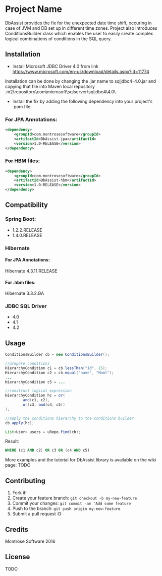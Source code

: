 # Project Name

DbAssist provides the fix for the unexpected date time shift, occuring in case of JVM and DB set up in different time zones.
Project also introduces ConditionsBuilder class which enables the user to easily create complex logical combinations of conditions in the SQL query.

## Installation

* Install Microsoft JDBC Driver 4.0 from link https://www.microsoft.com/en-us/download/details.aspx?id=11774

Installation can be done by changing the .jar name to sqljdbc4-4.0.jar and copying that file into Maven local repository \.m2\repository\com\microsoft\sqlserver\sqljdbc4\4.0\ 

* Install the fix by adding the following dependency into your project's .pom file:

### For JPA Annotations:
```xml
<dependency>
    <groupId>com.montrosesoftware</groupId>
    <artifactId>DbAssist-jpa</artifactId>
    <version>1.0-RELEASE</version>
</dependency>
```

### For HBM files:
```xml
<dependency>
    <groupId>com.montrosesoftware</groupId>
    <artifactId>DbAssist-hbm</artifactId>
    <version>1.0-RELEASE</version>
</dependency>
```

## Compatibility

### Spring Boot: 
* 1.2.2.RELEASE
* 1.4.0.RELEASE
### Hibernate
#### For JPA Annotations: 
Hibernate 4.3.11.RELEASE
#### For .hbm files: 
Hibernate 3.3.2.GA
### JDBC SQL Driver
* 4.0
* 4.1
* 4.2

## Usage

```java
ConditionsBuilder cb = new ConditionsBuilder();

//prepare conditions
HierarchyCondition c1 = cb.lessThan("id", 15);
HierarchyCondition c2 = cb.equal("name", "Mont");
...
HierarchyCondition c5 = ...

//construct logical expression
HierarchyCondition hc = or(
        and(c1, c2),
        or(c3, and(c4, c5))
);

//apply the conditions hierarchy to the conditions builder
cb.apply(hc);

List<User> users = uRepo.find(cb);
```

Result:
```sql
WHERE (c1 AND c2) OR c3 OR (c4 AND c5)
```

More examples and the tutorial for DbAssist library is available on the wiki page: TODO

## Contributing

1. Fork it!
2. Create your feature branch: `git checkout -b my-new-feature`
3. Commit your changes: `git commit -am 'Add some feature'`
4. Push to the branch: `git push origin my-new-feature`
5. Submit a pull request :D

## Credits

Montrose Software 2016

## License

TODO
